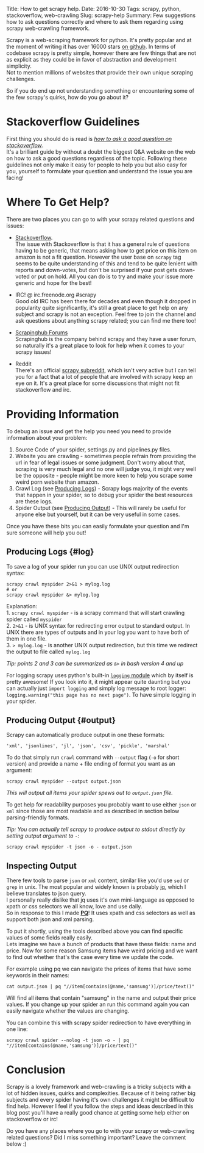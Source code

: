 Title: How to get scrapy help.
Date: 2016-10-30
Tags: scrapy, python, stackoverflow, web-crawling
Slug: scrapy-help
Summary: Few suggestions how to ask questions correctly and where to ask them regarding using scrapy web-crawling framework.

Scrapy is a web-scraping framework for python. It's pretty popular and at the moment of writing it has over 16000 stars [on github](https://github.com/scrapy/scrapy). In terms of codebase scrapy is pretty simple, however there are few things that are not as explicit as they could be in favor of abstraction and development simplicity.  
Not to mention millions of websites that provide their own unique scraping challenges.  

So if you do end up not understanding something or encountering some of the few scrapy's quirks, how do you go about it?

# Stackoverflow Guidelines

First thing you should do is read is [_how to ask a good question on stackoverflow_](http://stackoverflow.com/help/how-to-ask).   
It's a brilliant guide by without a doubt the biggest Q&A website on the web on how to ask a good questions regardless of the topic. Following these guidelines not only make it easy for people to help you but also easy for you, yourself to formulate your question and understand the issue you are facing!

# Where To Get Help?

There are two places you can go to with your scrapy related questions and issues:  

* [Stackoverflow][soscrapy].   
The issue with Stackoverflow is that it has a general rule of questions having to be generic, that means asking how to get price on this item on amazon is not a fit question. However the user base on `scrapy` tag seems to be quite understanding of this and tend to be quite lenient with reports and down-votes, but don't be surprised if your post gets down-voted or put on hold. All you can do is to try and make your issue more generic and hope for the best!

* IRC! @ irc.freenode.org #scrapy   
Good old IRC has been there for decades and even though it dropped in popularity quite significantly, it's still a great place to get help on any subject and scrapy is not an exception. 
Feel free to join the channel and ask questions about anything scrapy related; you can find me there too!

* [Scrapinghub Forums][shforums]  
Scrapinghub is the company behind scrapy and they have a user forum, so naturally it's a great place to look for help when it comes to your scrapy issues!  

* Reddit  
There's an official [scrapy subreddit][scrapyreddit], which isn't very active but I can tell you for a fact that a lot of people that are involved with scrapy keep an eye on it. It's a great place for some discussions that might not fit stackoverflow and irc.

# Providing Information

To debug an issue and get the help you need you need to provide information about your problem:  

1. Source Code of your spider, settings.py and pipelines.py files.
2. Website you are crawling - sometimes people refrain from providing the url in fear of legal issues or some judgment. Don't worry about that, scraping is very much legal and no one will judge you, it might very well be the opposite - people might be more keen to help you scrape some weird porn website than amazon.  
3. Crawl Log (see [Producing Logs](#log)) - Scrapy logs majority of the events that happen in your spider, so to debug your spider the best resources are these logs.  
4. Spider Output (see [Producing Output](#output)) - This will rarely be useful for anyone else but yourself, but it can be very useful in some cases.  

Once you have these bits you can easily formulate your question and I'm sure someone will help you out!

## Producing Logs {#log}  

To save a log of your spider run you can use UNIX output redirection syntax:

    scrapy crawl myspider 2>&1 > mylog.log
    # or
    scrapy crawl myspider &> mylog.log

Explanation:  
    1. `scrapy crawl myspider` - is a scrapy command that will start crawling spider called `myspider`  
    2. `2>&1` - is UNIX syntax for redirecting error output to standard output. In UNIX there are types of outputs and in your log you want to have both of them in one file.  
    3. `> mylog.log` - is another UNIX output redirection, but this time we redirect the output to file called `mylog.log`
   
_Tip: points 2 and 3 can be summarized as `&>` in bash version 4 and up_

For logging scrapy uses python's built-in [`logging` module][logging] which by itself is pretty awesome! If you look into it, it might appear quite daunting but you can actually just `import logging` and simply log message to root logger: `logging.warning("this page has no next page")`. To have simple logging in your spider.

## Producing Output {#output}  

Scrapy can automatically produce output in one these formats:  

    'xml', 'jsonlines', 'jl', 'json', 'csv', 'pickle', 'marshal'

To do that simply run `crawl` command with `--output` flag (`-o` for short version) and provide a name + file ending of format you want as an argument:

    scrapy crawl myspider --output output.json

_This will output all items your spider spews out to `output.json` file._  

To get help for readability purposes you probably want to use either `json` or `xml` since those are most readable and as described in section below parsing-friendly formats.

_Tip: You can actually tell scrapy to produce output to stdout directly by setting output argument to `-`:_

    scrapy crawl myspider -t json -o - output.json

## Inspecting Output

There few tools to parse `json` or `xml` content, similar like you'd use `sed` or `grep` in unix. The most popular and widely known is probably [jq][jq], which I believe translates to json query.  
I personally really dislike that jq uses it's own mini-language as opposed to xpath or css selectors we all know, love and use daily.  
So in response to this I made [**PQ**][pq]! It uses xpath and css selectors as well as support both json and xml parsing.

To put it shortly, using the tools described above you can find specific values of some fields really easily.  
Lets imagine we have a bunch of products that have these fields: name and price. Now for some reason Samsung items have weird pricing and we want to find out whether that's the case every time we update the code. 

For example using pq we can navigate the prices of items that have some keywords in their names:

    cat output.json | pq "//item[contains(@name,'samsung')]/price/text()"

Will find all items that contain "samsung" in the name and output their price values. If you change up your spider an run this command again you can easily navigate whether the values are changing.

You can combine this with scrapy spider redirection to have everything in one line:

    scrapy crawl spider --nolog -t json -o - | pq "//item[contains(@name,'samsung')]/price/text()"



# Conclusion

Scrapy is a lovely framework and web-crawling is a tricky subjects with a lot of hidden issues, quirks and complexities. Because of it being rather big subjects and every spider having it's own challenges it might be difficult to find help. However I feel if you follow the steps and ideas described in this blog post you'll have a really good chance at getting some help either on stackoverflow or irc!

Do you have any places where you go to with your scrapy or web-crawling related questions? Did I miss something important? Leave the comment below :)

[jq]: https://stedolan.github.io/jq/
[pq]: https://github.com/granitosaurus/pq/
[soscrapy]: http://stackoverflow.com/questions/tagged/scrapy
[logging]: https://docs.python.org/3/library/logging.html
[shforums]: https://support.scrapinghub.com/forums/1-general/
[scrapyreddit]: https://reddit.com/r/scrapy  
